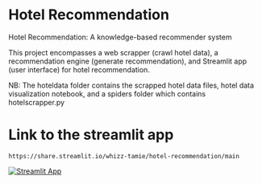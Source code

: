 # Hotel Recommendation
Hotel Recommendation: A knowledge-based recommender system

This project encompasses a web scrapper (crawl hotel data),  a recommendation engine (generate recommendation), and Streamlit app (user interface) for hotel recommendation.

NB: The hoteldata folder contains the scrapped hotel data files, hotel data visualization notebook, and a spiders folder which contains hotelscrapper.py

# Link to the streamlit app
```
https://share.streamlit.io/whizz-tamie/hotel-recommendation/main
```

[![Streamlit App](https://static.streamlit.io/badges/streamlit_badge_black_white.svg)](https://share.streamlit.io/whizz-tamie/hotel-recommendation/main)
